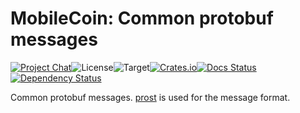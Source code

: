 # MobileCoin: Common protobuf messages

[![Project Chat][chat-image]][chat-link]<!--
-->![License][license-image]<!--
-->![Target][target-image]<!--
-->[![Crates.io][crate-image]][crate-link]<!--
-->[![Docs Status][docs-image]][docs-link]<!--
-->[![Dependency Status][deps-image]][deps-link]

Common protobuf messages. [prost](https://docs.rs/prost/latest/prost/) is used for the message format.

[chat-image]: https://img.shields.io/discord/844353360348971068?style=flat-square
[chat-link]: https://mobilecoin.chat
[license-image]: https://img.shields.io/crates/l/mc-probufs-messages?style=flat-square
[target-image]: https://img.shields.io/badge/target-x86__64-blue?style=flat-square
[crate-image]: https://img.shields.io/crates/v/mc-probufs-messages.svg?style=flat-square
[crate-link]: https://crates.io/crates/mc-probufs-messages
[docs-image]: https://img.shields.io/docsrs/mc-probufs-messages?style=flat-square
[docs-link]: https://docs.rs/crate/mc-probufs-messages
[deps-image]: https://deps.rs/crate/mc-probufs-messages/0.1.0/status.svg?style=flat-square
[deps-link]: https://deps.rs/crate/mc-probufs-messages/0.1.0
